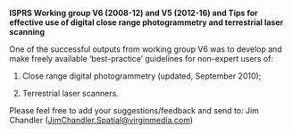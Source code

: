 **ISPRS Working group V6 (2008-12) and V5 (2012-16) and Tips for effective use of digital close range photogrammetry and terrestrial laser scanning**

One of the successful outputs from working group V6 was to develop and make freely available ‘best-practice’ guidelines for non-expert users of:

1. Close range digital photogrammetry (updated, September 2010);

2. Terrestrial laser scanners.

Please feel free to add your suggestions/feedback and send to: Jim Chandler (JimChandler.Spatial@virginmedia.com)
